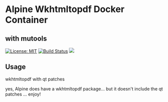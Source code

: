 # Alpine Wkhtmltopdf Docker Container
## with mutools

[![License: MIT](https://img.shields.io/badge/License-MIT-brightgreen.svg)](https://opensource.org/licenses/MIT)
<a href="https://github.com/madnight/docker-alpine-wkhtmltopdf/actions/workflows/CI.yml"><img src="https://img.shields.io/github/workflow/status/madnight/docker-alpine-wkhtmltopdf/CI" alt="Build Status" /></a>
[![](https://images.microbadger.com/badges/image/madnight/docker-alpine-wkhtmltopdf.svg)](https://microbadger.com/images/madnight/docker-alpine-wkhtmltopdf "Get your own image badge on microbadger.com")

## Usage

wkhtmltopdf with qt patches

yes, Alpine does have a wkhtmltopdf package... but it doesn't include the qt patches ... enjoy!



